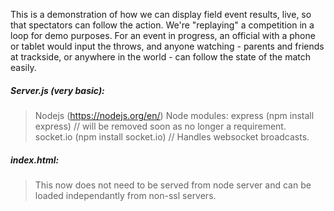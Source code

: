 This is a demonstration of how we can display field event results, live, so that spectators can follow the action. We're "replaying" a competition in a loop for demo purposes. For an event in progress, an official with a phone or tablet would input the throws, and anyone watching - parents and friends at trackside, or anywhere in the world - can follow the state of the match easily.

##### Server.js (very basic):
>  Nodejs (https://nodejs.org/en/)
>  Node modules:
>    express (npm install express) // will be removed soon as no longer a requirement.
>    socket.io (npm install socket.io) // Handles websocket broadcasts.
  
##### index.html:
>  This now does not need to be served from node server and can be loaded independantly from non-ssl servers.
  

